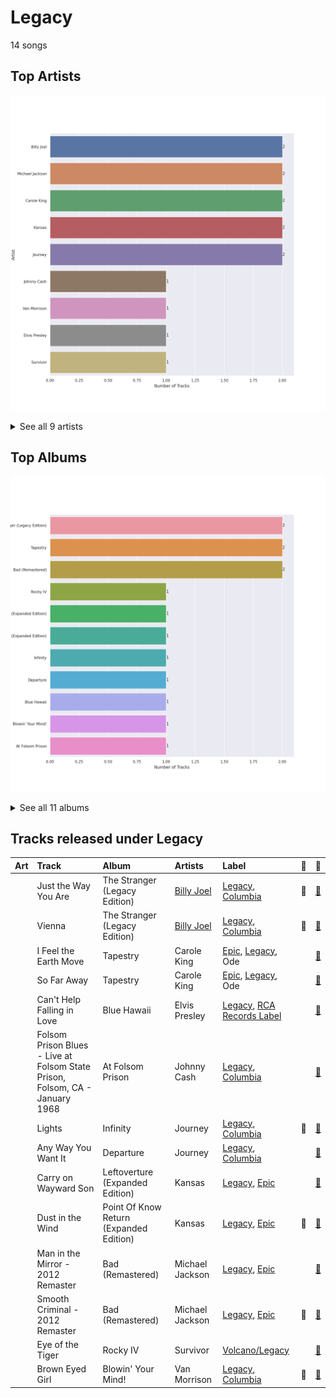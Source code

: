 # Legacy

14 songs

## Top Artists

![Bar chart of top 9 artists](../images/labels/legacy/artists.png)


<details>
<summary>See all 9 artists</summary>

|   Number of Tracks | Art                                                                                              | Artist                                 | 🔗                                                           |
|-------------------:|:-------------------------------------------------------------------------------------------------|:---------------------------------------|:------------------------------------------------------------|
|                  2 | <img src="https://i.scdn.co/image/ab6761610000e5eb712c7643e8aa18a4aca6c811" alt="" width="50" /> | [Billy Joel](../artists/billy_joel.md) | [🔗](https://open.spotify.com/artist/6zFYqv1mOsgBRQbae3JJ9e) |
|                  2 | <img src="https://i.scdn.co/image/ab6761610000e5eba2a0b9e3448c1e702de9dc90" alt="" width="50" /> | Michael Jackson                        | [🔗](https://open.spotify.com/artist/3fMbdgg4jU18AjLCKBhRSm) |
|                  2 | <img src="https://i.scdn.co/image/813fde33623cbfd065053789cf1ffb22b55efd4a" alt="" width="50" /> | Carole King                            | [🔗](https://open.spotify.com/artist/319yZVtYM9MBGqmSQnMyY6) |
|                  2 | <img src="https://i.scdn.co/image/ab6761610000e5ebe924bdfec5ce73220c15cd25" alt="" width="50" /> | Kansas                                 | [🔗](https://open.spotify.com/artist/2hl0xAkS2AIRAu23TVMBG1) |
|                  2 | <img src="https://i.scdn.co/image/ab6761610000e5ebe848dfb35ea4969099662dfd" alt="" width="50" /> | Journey                                | [🔗](https://open.spotify.com/artist/0rvjqX7ttXeg3mTy8Xscbt) |
|                  1 | <img src="https://i.scdn.co/image/ab6761610000e5eb152cf48cf9541c7061570857" alt="" width="50" /> | Johnny Cash                            | [🔗](https://open.spotify.com/artist/6kACVPfCOnqzgfEF5ryl0x) |
|                  1 | <img src="https://i.scdn.co/image/ab6761610000e5eb5885f6c2d3ecf8e08bdfa472" alt="" width="50" /> | Van Morrison                           | [🔗](https://open.spotify.com/artist/44NX2ffIYHr6D4n7RaZF7A) |
|                  1 | <img src="https://i.scdn.co/image/ab6761610000e5eb9a93e273380982dff84c0d7c" alt="" width="50" /> | Elvis Presley                          | [🔗](https://open.spotify.com/artist/43ZHCT0cAZBISjO8DG9PnE) |
|                  1 | <img src="https://i.scdn.co/image/da30acd2c9d0f32f5f5a2d69f32c2d30335466b5" alt="" width="50" /> | Survivor                               | [🔗](https://open.spotify.com/artist/26bcq2nyj5GB7uRr558iQg) |

</details>


## Top Albums

![Bar chart of top 11 albums in](../images/labels/legacy/albums.png)


<details>
<summary>See all 11 albums</summary>

|   Number of Tracks | Art                                                                                              | Album                                   | 🔗                                                          |
|-------------------:|:-------------------------------------------------------------------------------------------------|:----------------------------------------|:-----------------------------------------------------------|
|                  2 | <img src="https://i.scdn.co/image/ab67616d0000b2736ce61113662ecf693b605ee5" alt="" width="50" /> | The Stranger (Legacy Edition)           | [🔗](https://open.spotify.com/album/1Mhn9VosyjtWn4dMPFlna6) |
|                  2 | <img src="https://i.scdn.co/image/ab67616d0000b27323350feac07f56d8b96f33d5" alt="" width="50" /> | Tapestry                                | [🔗](https://open.spotify.com/album/12n11cgnpjXKLeqrnIERoS) |
|                  2 | <img src="https://i.scdn.co/image/ab67616d0000b27362e97ae5072de10850578af5" alt="" width="50" /> | Bad (Remastered)                        | [🔗](https://open.spotify.com/album/3Us57CjssWnHjTUIXBuIeH) |
|                  1 | <img src="https://i.scdn.co/image/ab67616d0000b273f4a2ccbe20d6d52f16816812" alt="" width="50" /> | Rocky IV                                | [🔗](https://open.spotify.com/album/3t3BbpFJiGcXl4jI5CRLLA) |
|                  1 | <img src="https://i.scdn.co/image/ab67616d0000b27359f0f56a7cd13526b5b4204c" alt="" width="50" /> | Point Of Know Return (Expanded Edition) | [🔗](https://open.spotify.com/album/6oU298pdPTCQnMx1PYwyUA) |
|                  1 | <img src="https://i.scdn.co/image/ab67616d0000b2731be40e44db112e123e5e8b51" alt="" width="50" /> | Leftoverture (Expanded Edition)         | [🔗](https://open.spotify.com/album/7MejfRSNnrpcLZIxkeZDqR) |
|                  1 | <img src="https://i.scdn.co/image/ab67616d0000b2731b2a9188ac775e16998eb78d" alt="" width="50" /> | Infinity                                | [🔗](https://open.spotify.com/album/7K4Nk5fHkCuzNm5A6mdo2U) |
|                  1 | <img src="https://i.scdn.co/image/ab67616d0000b2737e8045e318486885fe243817" alt="" width="50" /> | Departure                               | [🔗](https://open.spotify.com/album/2OyVtIEp7O7a6o82DF4Ba5) |
|                  1 | <img src="https://i.scdn.co/image/ab67616d0000b273f96cefb0197694ad440c3314" alt="" width="50" /> | Blue Hawaii                             | [🔗](https://open.spotify.com/album/7xe8VI48TxUpU1IIo0RfGi) |
|                  1 | <img src="https://i.scdn.co/image/ab67616d0000b2733f29a976eea00141514ab936" alt="" width="50" /> | Blowin' Your Mind!                      | [🔗](https://open.spotify.com/album/7dsWupQRlFuhG8FGiQAUjC) |
|                  1 | <img src="https://i.scdn.co/image/ab67616d0000b2734a04593b7c149dc7b725683e" alt="" width="50" /> | At Folsom Prison                        | [🔗](https://open.spotify.com/album/4TJIdlY9hGSSTO1kUs1neh) |

</details>


## Tracks released under Legacy

| Art                                                                                              | Track                                                                        | Album                                   | Artists                                | Label                                                          | 💚   | 🔗                                                          |
|:-------------------------------------------------------------------------------------------------|:-----------------------------------------------------------------------------|:----------------------------------------|:---------------------------------------|:---------------------------------------------------------------|:----|:-----------------------------------------------------------|
| <img src="https://i.scdn.co/image/ab67616d0000b2736ce61113662ecf693b605ee5" alt="" width="50" /> | Just the Way You Are                                                         | The Stranger (Legacy Edition)           | [Billy Joel](../artists/billy_joel.md) | [Legacy](legacy.md), [Columbia](columbia.md)                   | 💚   | [🔗](https://open.spotify.com/track/49MHCPzvMLXhRjDantBMVH) |
| <img src="https://i.scdn.co/image/ab67616d0000b2736ce61113662ecf693b605ee5" alt="" width="50" /> | Vienna                                                                       | The Stranger (Legacy Edition)           | [Billy Joel](../artists/billy_joel.md) | [Legacy](legacy.md), [Columbia](columbia.md)                   | 💚   | [🔗](https://open.spotify.com/track/4U45aEWtQhrm8A5mxPaFZ7) |
| <img src="https://i.scdn.co/image/ab67616d0000b27323350feac07f56d8b96f33d5" alt="" width="50" /> | I Feel the Earth Move                                                        | Tapestry                                | Carole King                            | [Epic](epic.md), [Legacy](legacy.md), Ode                      |     | [🔗](https://open.spotify.com/track/1BWsOxeMx83OrKGCV4gxly) |
| <img src="https://i.scdn.co/image/ab67616d0000b27323350feac07f56d8b96f33d5" alt="" width="50" /> | So Far Away                                                                  | Tapestry                                | Carole King                            | [Epic](epic.md), [Legacy](legacy.md), Ode                      |     | [🔗](https://open.spotify.com/track/4HHge4zAyIw3pkrtFzmwCl) |
| <img src="https://i.scdn.co/image/ab67616d0000b273f96cefb0197694ad440c3314" alt="" width="50" /> | Can't Help Falling in Love                                                   | Blue Hawaii                             | Elvis Presley                          | [Legacy](legacy.md), [RCA Records Label](rca_records_label.md) |     | [🔗](https://open.spotify.com/track/44AyOl4qVkzS48vBsbNXaC) |
| <img src="https://i.scdn.co/image/ab67616d0000b2734a04593b7c149dc7b725683e" alt="" width="50" /> | Folsom Prison Blues - Live at Folsom State Prison, Folsom, CA - January 1968 | At Folsom Prison                        | Johnny Cash                            | [Legacy](legacy.md), [Columbia](columbia.md)                   |     | [🔗](https://open.spotify.com/track/2fDHuS1PTkHBbCWWZF1ph9) |
| <img src="https://i.scdn.co/image/ab67616d0000b2731b2a9188ac775e16998eb78d" alt="" width="50" /> | Lights                                                                       | Infinity                                | Journey                                | [Legacy](legacy.md), [Columbia](columbia.md)                   | 💚   | [🔗](https://open.spotify.com/track/7EHmKkyAr6MZv5Y2FdZbXw) |
| <img src="https://i.scdn.co/image/ab67616d0000b2737e8045e318486885fe243817" alt="" width="50" /> | Any Way You Want It                                                          | Departure                               | Journey                                | [Legacy](legacy.md), [Columbia](columbia.md)                   |     | [🔗](https://open.spotify.com/track/71SvEDmsOwIWw1IozsZoMA) |
| <img src="https://i.scdn.co/image/ab67616d0000b2731be40e44db112e123e5e8b51" alt="" width="50" /> | Carry on Wayward Son                                                         | Leftoverture (Expanded Edition)         | Kansas                                 | [Legacy](legacy.md), [Epic](epic.md)                           |     | [🔗](https://open.spotify.com/track/4DMKwE2E2iYDKY01C335Uw) |
| <img src="https://i.scdn.co/image/ab67616d0000b27359f0f56a7cd13526b5b4204c" alt="" width="50" /> | Dust in the Wind                                                             | Point Of Know Return (Expanded Edition) | Kansas                                 | [Legacy](legacy.md), [Epic](epic.md)                           | 💚   | [🔗](https://open.spotify.com/track/6zeE5tKyr8Nu882DQhhSQI) |
| <img src="https://i.scdn.co/image/ab67616d0000b27362e97ae5072de10850578af5" alt="" width="50" /> | Man in the Mirror - 2012 Remaster                                            | Bad (Remastered)                        | Michael Jackson                        | [Legacy](legacy.md), [Epic](epic.md)                           |     | [🔗](https://open.spotify.com/track/3c7Ctlw9MKlIQPxRH3fOTt) |
| <img src="https://i.scdn.co/image/ab67616d0000b27362e97ae5072de10850578af5" alt="" width="50" /> | Smooth Criminal - 2012 Remaster                                              | Bad (Remastered)                        | Michael Jackson                        | [Legacy](legacy.md), [Epic](epic.md)                           | 💚   | [🔗](https://open.spotify.com/track/5T7ywazdGIydr6JCW6t02j) |
| <img src="https://i.scdn.co/image/ab67616d0000b273f4a2ccbe20d6d52f16816812" alt="" width="50" /> | Eye of the Tiger                                                             | Rocky IV                                | Survivor                               | [Volcano/Legacy](legacy.md)                                    |     | [🔗](https://open.spotify.com/track/2KH16WveTQWT6KOG9Rg6e2) |
| <img src="https://i.scdn.co/image/ab67616d0000b2733f29a976eea00141514ab936" alt="" width="50" /> | Brown Eyed Girl                                                              | Blowin' Your Mind!                      | Van Morrison                           | [Legacy](legacy.md), [Columbia](columbia.md)                   | 💚   | [🔗](https://open.spotify.com/track/3yrSvpt2l1xhsV9Em88Pul) |
